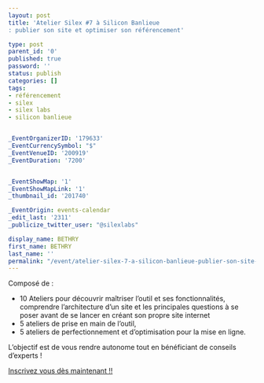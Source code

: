 ```yaml
---
layout: post
title: 'Atelier Silex #7 à Silicon Banlieue
: publier son site et optimiser son référencement'

type: post
parent_id: '0'
published: true
password: ''
status: publish
categories: []
tags:
- référencement
- silex
- silex labs
- silicon banlieue


_EventOrganizerID: '179633'
_EventCurrencySymbol: "$"
_EventVenueID: '200919'
_EventDuration: '7200'


_EventShowMap: '1'
_EventShowMapLink: '1'
_thumbnail_id: '201740'

_EventOrigin: events-calendar
_edit_last: '2311'
_publicize_twitter_user: "@silexlabs"

display_name: BETHRY
first_name: BETHRY
last_name: ''
permalink: "/event/atelier-silex-7-a-silicon-banlieue-publier-son-site-et-optimiser-son-referencement/"
---
```




Composé de
: 
*   10 Ateliers pour découvrir maîtriser l’outil et ses fonctionnalités, comprendre l’architecture d’un site et les principales questions à se poser avant de se lancer en créant son propre site internet
*   5 ateliers de prise en main de l’outil,
*   5 ateliers de perfectionnement et d’optimisation pour la mise en ligne.

L’objectif est de vous rendre autonome tout en bénéficiant de conseils d’experts !

[Inscrivez vous dès maintenant !!](http://www.siliconbanlieue.fr/evenements/atelier-silex-7/ "S'inscrire")